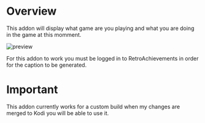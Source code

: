 # Overview

This addon will display what game are you playing and what you are doing in the game at this momment.

![preview](https://user-images.githubusercontent.com/34605386/94805704-7d5c3d80-03f5-11eb-8d5e-5dd2da7f9881.jpg)

For this addon to work you must be logged in to RetroAchievements in order for the caption to be generated.

# Important

This addon currently works for a custom build when my changes are merged to Kodi you will be able to use it.
